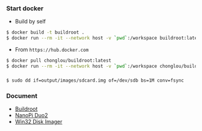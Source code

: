 ### Start docker

- Build by self

```bash
$ docker build -t buildroot .
$ docker run --rm -it --network host -v `pwd`:/workspace buildroot:latest
```

- From `https://hub.docker.com`

```bash
$ docker pull chonglou/buildroot:latest
$ docker run --rm -it --network host -v `pwd`:/workspace chonglou/buildroot:latest
```

### 

```bash
$ sudo dd if=output/images/sdcard.img of=/dev/sdb bs=1M conv=fsync
```

### Document

- [Buildroot](https://buildroot.org/downloads/manual/manual.html)
- [NanoPi Duo2](http://wiki.friendlyarm.com/wiki/index.php/NanoPi_Duo2)
- [Win32 Disk Imager](https://sourceforge.net/projects/win32diskimager/)
